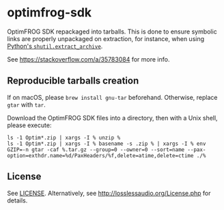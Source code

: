 # optimfrog-sdk

OptimFROG SDK repackaged into tarballs. This is done to ensure symbolic links are properly unpackaged on extraction, for instance, when using [Python's `shutil.extract_archive`](https://docs.python.org/3/library/shutil.html#shutil.unpack_archive).

See https://stackoverflow.com/a/35783084 for more info.

## Reproducible tarballs creation

If on macOS, please `brew install gnu-tar` beforehand. Otherwise, replace `gtar` with `tar`.

Download the OptimFROG SDK files into a directory, then with a Unix shell, please execute:

```
ls -1 Optim*.zip | xargs -I % unzip %
ls -1 Optim*.zip | xargs -I % basename -s .zip % | xargs -I % env GZIP=-n gtar -caf %.tar.gz --group=0 --owner=0 --sort=name --pax-option=exthdr.name=%d/PaxHeaders/%f,delete=atime,delete=ctime ./%
```

## License

See [LICENSE](LICENSE.txt). Alternatively, see http://losslessaudio.org/License.php for details.
